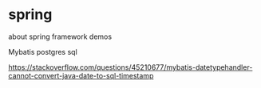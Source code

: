 # spring
about spring framework demos

Mybatis postgres sql

https://stackoverflow.com/questions/45210677/mybatis-datetypehandler-cannot-convert-java-date-to-sql-timestamp
